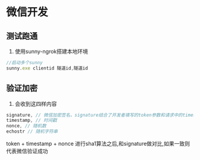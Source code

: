 # 微信开发

## 测试跑通

1. 使用sunny-ngrok搭建本地环境

```js
//启动多个sunny
sunny.exe clientid 隧道id,隧道id
```

## 验证加密

1. 会收到这四样内容

```js
signature, // 微信加密签名，signature结合了开发者填写的token参数和请求中的timestamp参数、nonce参数。
timestamp, // 时间戳
nonce, // 随机数 
echostr // 随机字符串
```

token + timestamp + nonce 进行sha1算法之后,和signature做对比,如果一致则代表微信验证成功


